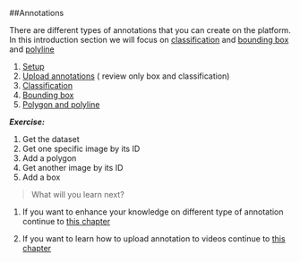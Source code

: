 ##Annotations

There are different types of annotations that you can create on the platform. 
In this introduction section we will focus on [classification](https://dataloop.ai/docs/classify-item)
and [bounding box](https://dataloop.ai/docs/create-bounding-box) and [polyline](https://dataloop.ai/docs/create-polygon)

1. [Setup](https://sdk-docs.dataloop.ai/en/latest/tutorials/annotations_image/setup/chapter.html)
2. [Upload annotations](https://github.com/dataloop-ai/dtlpy-documentation/blob/main/tutorials/getting_started/sdk_overview/chapter.md#annotating-items) ( review only box and classification)
3. [Classification](https://sdk-docs.dataloop.ai/en/latest/tutorials/annotations_image/classification_point_and_pose/chapter.html)
4. [Bounding box](https://sdk-docs.dataloop.ai/en/latest/tutorials/annotations_image/bounding_box_and_cuboid/chapter.html)
5. [Polygon and polyline](https://sdk-docs.dataloop.ai/en/latest/tutorials/annotations_image/polygon_and_polyline/chapter.html)


 
***Exercise:***

1. Get the dataset 
2. Get one specific image by its ID
3. Add a polygon
4. Get another image by its ID
5. Add a box




> What will you learn next? 

1. If you want to enhance your knowledge on different type of annotation continue to [this chapter](part_12_annotations_advanced.md)

2. If you want to learn how to upload annotation to videos continue to [this chapter](part_13_annotations_on_video.md)



